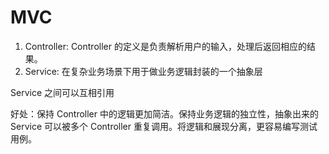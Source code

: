 

# MVC

1. Controller: Controller 的定义是负责解析用户的输入，处理后返回相应的结果。
2. Service: 在复杂业务场景下用于做业务逻辑封装的一个抽象层

Service 之间可以互相引用

好处：保持 Controller 中的逻辑更加简洁。保持业务逻辑的独立性，抽象出来的 Service 可以被多个 Controller 重复调用。将逻辑和展现分离，更容易编写测试用例。


